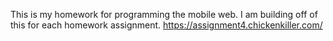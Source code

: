 This is my homework for programming the mobile web. I am building off of this for each homework assignment. 
https://assignment4.chickenkiller.com/
